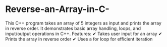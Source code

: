 # Reverse-an-Array-in-C-
This C++ program takes an array of 5 integers as input and prints the array in reverse order. It demonstrates basic array handling, loops, and input/output operations in C++.  Features: ✔ Takes user input for an array ✔ Prints the array in reverse order ✔ Uses a for loop for efficient iteration
